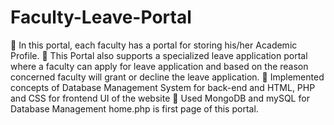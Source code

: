 # Faculty-Leave-Portal

 In this portal, each faculty has a portal for storing his/her Academic Profile.
 This Portal also supports a specialized leave application portal where a faculty can apply for leave application
  and based on the reason concerned faculty will grant or decline the leave application.
 Implemented concepts of Database Management System for back-end and HTML, PHP and CSS for frontend
  UI of the website
 Used MongoDB and mySQL for Database Management 
home.php is first page of this portal.
